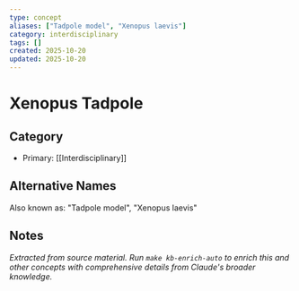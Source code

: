 ```yaml
---
type: concept
aliases: ["Tadpole model", "Xenopus laevis"]
category: interdisciplinary
tags: []
created: 2025-10-20
updated: 2025-10-20
---
```


# Xenopus Tadpole

## Category

- Primary: [[Interdisciplinary]]

## Alternative Names

Also known as: "Tadpole model", "Xenopus laevis"

## Notes

*Extracted from source material. Run `make kb-enrich-auto` to enrich this and other concepts with comprehensive details from Claude's broader knowledge.*
